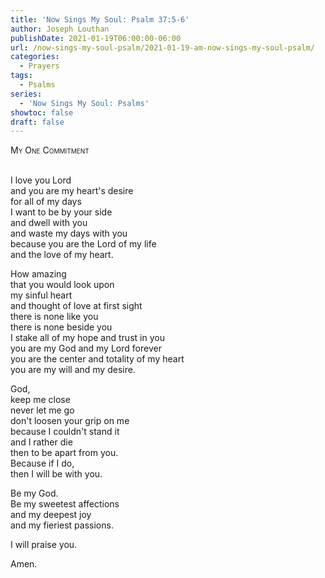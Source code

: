 ```yaml
---
title: 'Now Sings My Soul: Psalm 37:5-6'
author: Joseph Louthan
publishDate: 2021-01-19T06:00:00-06:00
url: /now-sings-my-soul-psalm/2021-01-19-am-now-sings-my-soul-psalm/
categories:
  - Prayers
tags:
  - Psalms
series:
  - 'Now Sings My Soul: Psalms'
showtoc: false
draft: false
---
```

<div style="font-variant: small-caps;">
My One Commitment
</div>
&nbsp;

I love you Lord  
  and you are my heart's desire  
  for all of my days  
  I want to be by your side  
  and dwell with you  
  and waste my days with you  
  because you are the Lord of my life  
  and the love of my heart.  
  
How amazing  
  that you would look upon  
  my sinful heart  
  and thought of love at first sight  
  there is none like you  
  there is none beside you  
  I stake all of my hope and trust in you  
  you are my God and my Lord forever  
  you are the center and totality of my heart  
  you are my will and my desire.  
  
God,  
  keep me close  
  never let me go  
  don't loosen your grip on me  
  because I couldn't stand it  
  and I rather die  
  then to be apart from you.  
  Because if I do,  
  then I will be with you.  
  
Be my God.  
  Be my sweetest affections  
  and my deepest joy  
  and my fieriest passions.  
  
I will praise you.  
  
Amen.  

